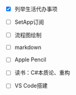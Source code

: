 - [x] 列举生活代办事项  
  
- [ ] SetApp订阅
- [ ] 流程图绘制
- [ ] markdown
- [ ] Apple Pencil
- [ ] 读书：C#本质论、重构
- [ ] VS Code搭建